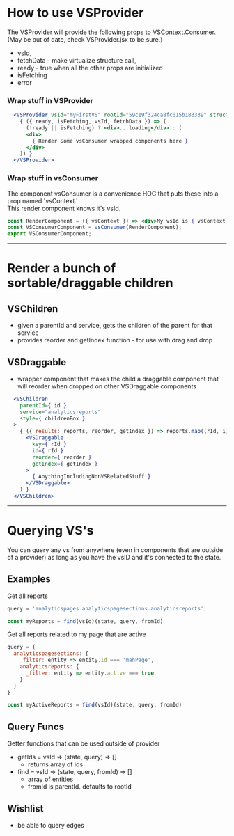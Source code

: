 # How to use VSProvider
The VSProvider will provide the following props to VSContext.Consumer.<br/>
(May be out of date, check VSProvider.jsx to be sure.)

* vsId,
* fetchData - make virtualize structure call,
* ready - true when all the other props are initialized
* isFetching
* error

### Wrap stuff in VSProvider
```jsx
  <VSProvider vsId="myFirstVS" rootId="59c19f324ca8fc015b183339" structure={ someStructure }>
    { ({ ready, isFetching, vsId, fetchData }) => (
      (!ready || isFetching) ? <div>...loading</div> : (
      <div>
        { Render Some vsConsumer wrapped components here }
      </div>
    )) }
  </VSProvider>
```

### Wrap stuff in vsConsumer
The component vsConsumer is a convenience HOC that puts these into a prop named 'vsContext.'<br />
This render component knows it's vsId.
```jsx
const RenderComponent = ({ vsContext }) => <div>My vsId is { vsContext.vsId }</div>;
const VSConsumerComponent = vsConsumer(RenderComponent);
export VSConsumerComponent;
```

---
# Render a bunch of sortable/draggable children
## VSChildren
* given a parentId and service, gets the children of the parent for that service
* provides reorder and getIndex function - for use with drag and drop

## VSDraggable
* wrapper component that makes the child a draggable component that will reorder when dropped on other VSDraggable components

```jsx
  <VSChildren
    parentId={ id }
    service="analyticsreports"
    style={ childrenBox }
  >
    { ({ results: reports, reorder, getIndex }) => reports.map((rId, i) =>
      <VSDraggable
        key={ rId }
        id={ rId }
        reorder={ reorder }
        getIndex={ getIndex }
      >
        { AnythingIncludingNonVSRelatedStuff }
      </VSDraggable>
    ) }
  </VSChildren>
```

---
# Querying VS's
You can query any vs from anywhere (even in components that are outside of a provider) as long as you have the vsID and it's connected to the state.

## Examples
Get all reports
```javascript
query = 'analyticspages.analyticspagesections.analyticsreports';

const myReports = find(vsId)(state, query, fromId)
```

Get all reports related to my page that are active
```javascript
query = {
  analyticspagesections: {
    _filter: entity => entity.id === 'mahPage',
    analyticsreports: {
      _filter: entity => entity.active === true
    }
  }
}

const myActiveReports = find(vsId)(state, query, fromId)
```

## Query Funcs
Getter functions that can be used outside of provider
* getIds = vsId => (state, query) => []
  * returns array of ids
* find = vsId => (state, query, fromId) => []
  * array of entities
  * fromId is parentId. defaults to rootId

## Wishlist
* be able to query edges

